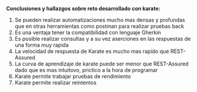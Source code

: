 **Conclusiones y hallazgos sobre reto desarrollado con karate:**

1. Se pueden realizar automatizaciones mucho mas densas y profundas que en otras herramientas como postman para realizar pruebas back
2. Es una ventaja tener la compatibilidad con lenguaje Gherkin
3. Es posible realizar consultas y a su vez aserciones en las respuestas de una forma muy rapida 
4. La velocidad de respuesta de Karate es mucho mas rapido que REST-Assured
5. La curva de aprendizaje de karate puede ser menor que REST-Assured dado que es mas intuitovo, prictico a la hora de programar
6. Karate permite trabajar pruebas de rendimiento
7. Karate permite realizar reintentos
